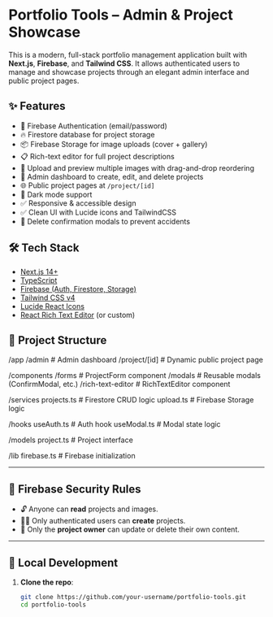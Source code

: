 # Portfolio Tools – Admin & Project Showcase

This is a modern, full-stack portfolio management application built with **Next.js**, **Firebase**, and **Tailwind CSS**. It allows authenticated users to manage and showcase projects through an elegant admin interface and public project pages.

## ✨ Features

- 🔐 Firebase Authentication (email/password)
- 🔥 Firestore database for project storage
- 📦 Firebase Storage for image uploads (cover + gallery)
- 📋 Rich-text editor for full project descriptions
- 📸 Upload and preview multiple images with drag-and-drop reordering
- 🧼 Admin dashboard to create, edit, and delete projects
- 🌐 Public project pages at `/project/[id]`
- 🌙 Dark mode support
- ✅ Responsive & accessible design
- ✅ Clean UI with Lucide icons and TailwindCSS
- 🚫 Delete confirmation modals to prevent accidents

## 🛠️ Tech Stack

- [Next.js 14+](https://nextjs.org/)
- [TypeScript](https://www.typescriptlang.org/)
- [Firebase (Auth, Firestore, Storage)](https://firebase.google.com/)
- [Tailwind CSS v4](https://tailwindcss.com/)
- [Lucide React Icons](https://lucide.dev/)
- [React Rich Text Editor](https://www.npmjs.com/package/react-quill) (or custom)

## 📁 Project Structure

/app
/admin # Admin dashboard
/project/[id] # Dynamic public project page

/components
/forms # ProjectForm component
/modals # Reusable modals (ConfirmModal, etc.)
/rich-text-editor # RichTextEditor component

/services
projects.ts # Firestore CRUD logic
upload.ts # Firebase Storage logic

/hooks
useAuth.ts # Auth hook
useModal.ts # Modal state logic

/models
project.ts # Project interface

/lib
firebase.ts # Firebase initialization

---

## 🔐 Firebase Security Rules

- 🔓 Anyone can **read** projects and images.
- 🧑‍💻 Only authenticated users can **create** projects.
- 🔐 Only the **project owner** can update or delete their own content.

---

## 🧪 Local Development

1. **Clone the repo**:
   ```bash
   git clone https://github.com/your-username/portfolio-tools.git
   cd portfolio-tools
